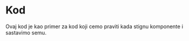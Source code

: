 <h1>Kod</h1>
<p>Ovaj kod je kao primer za kod koji cemo praviti kada stignu komponente i sastavimo semu.</p>
